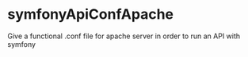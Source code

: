 # symfonyApiConfApache
Give a functional .conf file for apache server in order to run an API with symfony
